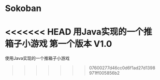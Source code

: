 # Sokoban
<<<<<<< HEAD
用Java实现的一个推箱子小游戏 第一个版本 V1.0
=======
使用Java实现的一个推箱子小游戏
>>>>>>> 07600277d46cc0d6f1ad27d1398971ff005856b2
